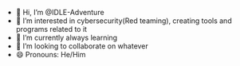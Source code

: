 - 👋 Hi, I’m @IDLE-Adventure
- 👀 I’m interested in cybersecurity(Red teaming), creating tools and programs related to it
- 🌱 I’m currently always learning
- 💞️ I’m looking to collaborate on whatever
- 😄 Pronouns: He/Him
